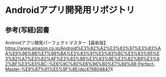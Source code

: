 # Androidアプリ開発用リポジトリ

## 参考(写経)図書
Androidアプリ開発パーフェクトマスター【最新版】
<https://www.amazon.co.jp/Android%E3%82%A2%E3%83%97%E3%83%AA%E9%96%8B%E7%99%BA%E3%83%91%E3%83%BC%E3%83%95%E3%82%A7%E3%82%AF%E3%83%88%E3%83%9E%E3%82%B9%E3%82%BF%E3%83%BC-%E6%9C%80%E6%96%B0%E7%89%88-Perfect-Master-%E9%87%91%E5%9F%8E/dp/479804847>X
